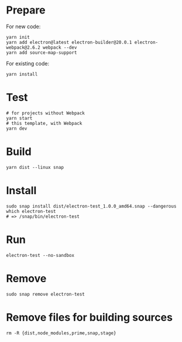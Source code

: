 # Prepare

For new code:

```
yarn init
yarn add electron@latest electron-builder@20.0.1 electron-webpack@2.6.2 webpack --dev
yarn add source-map-support
```

For existing code:

```
yarn install
```

# Test

```
# for projects without Webpack
yarn start
# this template, with Webpack
yarn dev
```

# Build

```
yarn dist --linux snap
```

# Install

```
sudo snap install dist/electron-test_1.0.0_amd64.snap --dangerous
which electron-test
# => /snap/bin/electron-test
```

# Run

```
electron-test --no-sandbox
```

# Remove

```
sudo snap remove electron-test
```

# Remove files for building sources

```
rm -R {dist,node_modules,prime,snap,stage}
```
